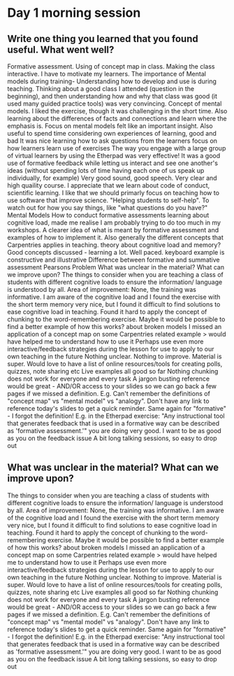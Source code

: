 # Day 1 morning session

## Write one thing you learned that you found useful. What went well?
Formative assessment. Using of concept map in class. Making the class interactive. I have to motivate my learners.
The importance of Mental models during training- Understanding how to develop and use is during teaching.
Thinking about a good class I attended (question in the beginning), and then understanding how and why that class was good (it used many guided practice tools) was very convincing.
Concept of mental models. I liked the exercise, though it was challenging in the short time. Also learning about the differences of facts and connections and learn where the emphasis is.
Focus on mental models felt like an important insight. Also useful to spend time considering own experiences of learning, good and bad
It was nice learning how to ask questions from the learners
focus on how learners learn use of exercises
The way you engage with a large group of virtual learners by using the Etherpad was very effective! It was a good use of formative feedback while letting us interact and see one another's ideas (without spending lots of time having each one of us speak up individually, for example)
Very good sound, good speech. Very clear and high quaility course. I appreciate that we learn about code of conduct, scientific learning. I like that we should primarly focus on teaching how to use software that improve science.
"Helping students to self-help".
To watch out for how you say things, like "what questions do you have?"
Mental Models How to conduct formative assessments
learning about cognitive load, made me realise I am probably trying to do too much in my workshops.
A clearer idea of what is meant by formative assessment and examples of how to implement it. Also generally the different concepts that Carpentries applies in teaching.
theory about cognitive load and memory?
Good concepts discussed - learning a lot. Well paced.
keyboard example is constructive and illustrative
Difference between formative and summative assessment
Pearsons Problem
What was unclear in the material? What can we improve upon?
The things to consider when you are teaching a class of students with different cognitive loads to ensure the information/ language is understood by all. Area of improvement: None, the training was informative.
I am aware of the cognitive load and I found the exercise with the short term memory very nice, but I found it difficult to find solutions to ease cognitive load in teaching.
Found it hard to apply the concept of chunking to the word-remembering exercise. Maybe it would be possible to find a better example of how this works?
about broken models
I missed an application of a concept map on some Carpentries related example > would have helped me to understand how to use it
Perhaps use even more interactive/feedback strategies during the lesson for use to apply to our own teaching in the future
Nothing unclear. Nothing to improve.
Material is super. Would love to have a list of online resources/tools for creating polls, quizzes, note sharing etc
Live examples
all good so far
Nothing
chunking does not work for everyone and every task
A jargon busting reference would be great - AND/OR access to your slides so we can go back a few pages if we missed a definition. E.g. Can't remember the definitions of "concept map" vs "mental model" vs "analogy". Don't have any link to reference today's slides to get a quick reminder. Same again for "formative" - I forgot the definition! E.g. in the Etherpad exercise: "Any instructional tool that generates feedback that is used in a formative way can be described as 'formative assessment.'"
you are doing very good. I want to be as good as you on the feedback issue
A bit long talking sessions, so easy to drop out

## What was unclear in the material? What can we improve upon?
The things to consider when you are teaching a class of students with different cognitive loads to ensure the information/ language is understood by all. Area of improvement: None, the training was informative.
I am aware of the cognitive load and I found the exercise with the short term memory very nice, but I found it difficult to find solutions to ease cognitive load in teaching.
Found it hard to apply the concept of chunking to the word-remembering exercise. Maybe it would be possible to find a better example of how this works?
about broken models
I missed an application of a concept map on some Carpentries related example > would have helped me to understand how to use it
Perhaps use even more interactive/feedback strategies during the lesson for use to apply to our own teaching in the future
Nothing unclear. Nothing to improve.
Material is super. Would love to have a list of online resources/tools for creating polls, quizzes, note sharing etc
Live examples
all good so far
Nothing
chunking does not work for everyone and every task
A jargon busting reference would be great - AND/OR access to your slides so we can go back a few pages if we missed a definition. E.g. Can't remember the definitions of "concept map" vs "mental model" vs "analogy". Don't have any link to reference today's slides to get a quick reminder. Same again for "formative" - I forgot the definition! E.g. in the Etherpad exercise: "Any instructional tool that generates feedback that is used in a formative way can be described as 'formative assessment.'"
you are doing very good. I want to be as good as you on the feedback issue
A bit long talking sessions, so easy to drop out

